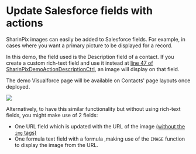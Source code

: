 # Update Salesforce fields with actions

SharinPix images can easily be added to Salesforce fields. For example, in cases where you want a primary picture to be displayed for a record.

In this demo, the field used is the Description field of a contact. If you create a custom rich-text field and use it instead at [line 47 of SharinPixDemoActionDescriptionCtrl](/src/classes/SharinPixDemoActionDescriptionCtrl.cls#L47), an image will display on that field.

The demo Visualforce page will be available on Contacts' page layouts once deployed.

[<img src="https://raw.githubusercontent.com/afawcett/githubsfdeploy/master/deploy.png">](https://githubsfdeploy.herokuapp.com?owner=sharinpix&repo=demo-apex&ref=action_description)

Alternatively, to have this similar functionality but without using rich-text fields, you might make use of 2 fields:
 * One URL field which is updated with the URL of the image [(without the `img` tags)](/src/classes/SharinPixDemoActionDescriptionCtrl.cls#L45)
 * One formula text field with a formula ,making use of the `IMAGE` function to display the image from the URL.

